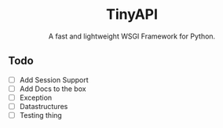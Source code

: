 <div align="center">
<h1>TinyAPI</h1>
<p>A fast and lightweight WSGI Framework for Python.</p>
</div>

## Todo

<div align="left">

- [ ] Add Session Support
- [ ] Add Docs to the box
- [ ] Exception 
- [ ] Datastructures
- [ ] Testing thing
